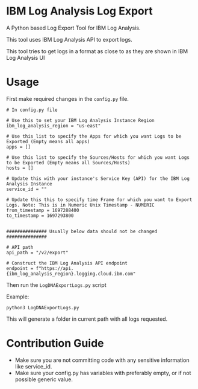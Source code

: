 # IBM Log Analysis Log Export
A Python based Log Export Tool for IBM Log Analysis.

This tool uses IBM Log Analysis API to export logs.

This tool tries to get logs in a format as close to as they are shown in IBM Log Analysis UI

# Usage
First make required changes in the `config.py` file.

    # In config.py file

    # Use this to set your IBM Log Analysis Instance Region
    ibm_log_analysis_region = "us-east"

    # Use this list to specify the Apps for which you want Logs to be Exported (Empty means all apps)
    apps = []

    # Use this list to specify the Sources/Hosts for which you want Logs to be Exported (Empty means all Sources/Hosts)
    hosts = []

    # Update this with your instance's Service Key (API) for the IBM Log Analysis Instance
    service_id = ""

    # Update this this to specify time Frame for which you want to Export Logs. Note: This is in Numeric Unix Timestamp - NUMERIC
    from_timestamp = 1697288400
    to_timestamp = 1697293800


    ############### Usually below data should not be changed  ###############

    # API path
    api_path = "/v2/export"

    # Construct the IBM Log Analysis API endpoint
    endpoint = f"https://api.{ibm_log_analysis_region}.logging.cloud.ibm.com"

Then run the `LogDNAExportLogs.py` script

Example:

    python3 LogDNAExportLogs.py


This will generate a folder in current path with all logs requested.


# Contribution Guide
- Make sure you are not committing code with any sensitive information like service_id.
- Make sure your config.py has variables with preferably empty, or if not possible generic value.